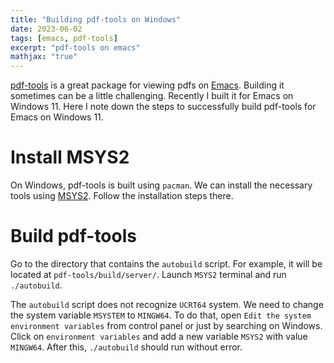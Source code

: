 ```yaml
---
title: "Building pdf-tools on Windows"
date: 2023-06-02
tags: [emacs, pdf-tools]
excerpt: "pdf-tools on emacs"
mathjax: "true"
---
```


[pdf-tools](https://github.com/vedang/pdf-tools) is a great package for viewing pdfs on
[Emacs](https://www.gnu.org/software/emacs/). Building it sometimes can be a
little challenging. Recently I built it for Emacs on Windows 11. Here I note
down the steps to successfully build pdf-tools for Emacs on Windows 11.

# Install MSYS2
On Windows, pdf-tools is built using `pacman`. We can install the necessary
tools using [MSYS2](https://www.msys2.org/). Follow the installation steps
there.

# Build pdf-tools
Go to the directory that contains the `autobuild` script. For example, it will
be located at `pdf-tools/build/server/`. Launch `MSYS2` terminal and run
`./autobuild`.

The `autobuild` script does not recognize `UCRT64` system. We need to change
the system variable `MSYSTEM` to `MINGW64`. To do that, open `Edit the system
environment variables` from control panel or just by searching on
Windows. Click on `environment variables` and add a new variable `MSYS2` with
value `MINGW64`. After this, `./autobuild` should run without error.
